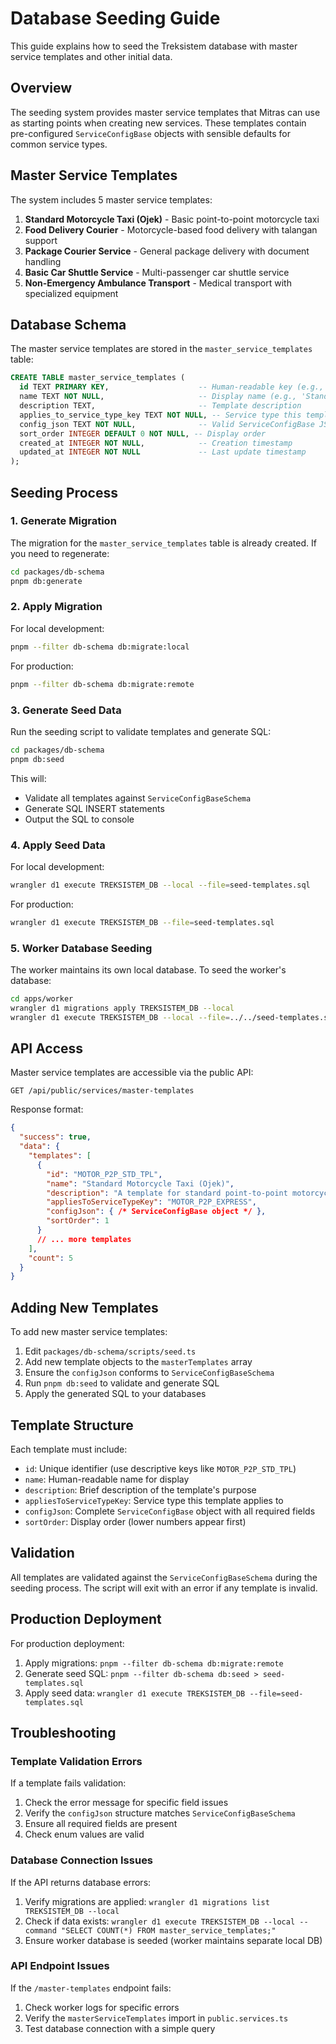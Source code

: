 # Database Seeding Guide

This guide explains how to seed the Treksistem database with master service templates and other initial data.

## Overview

The seeding system provides master service templates that Mitras can use as starting points when creating new services. These templates contain pre-configured `ServiceConfigBase` objects with sensible defaults for common service types.

## Master Service Templates

The system includes 5 master service templates:

1. **Standard Motorcycle Taxi (Ojek)** - Basic point-to-point motorcycle taxi
2. **Food Delivery Courier** - Motorcycle-based food delivery with talangan support
3. **Package Courier Service** - General package delivery with document handling
4. **Basic Car Shuttle Service** - Multi-passenger car shuttle service
5. **Non-Emergency Ambulance Transport** - Medical transport with specialized equipment

## Database Schema

The master service templates are stored in the `master_service_templates` table:

```sql
CREATE TABLE master_service_templates (
  id TEXT PRIMARY KEY,                    -- Human-readable key (e.g., 'MOTOR_P2P_STD_TPL')
  name TEXT NOT NULL,                     -- Display name (e.g., 'Standard Motorcycle Taxi')
  description TEXT,                       -- Template description
  applies_to_service_type_key TEXT NOT NULL, -- Service type this template applies to
  config_json TEXT NOT NULL,              -- Valid ServiceConfigBase JSON
  sort_order INTEGER DEFAULT 0 NOT NULL, -- Display order
  created_at INTEGER NOT NULL,            -- Creation timestamp
  updated_at INTEGER NOT NULL             -- Last update timestamp
);
```

## Seeding Process

### 1. Generate Migration

The migration for the `master_service_templates` table is already created. If you need to regenerate:

```bash
cd packages/db-schema
pnpm db:generate
```

### 2. Apply Migration

For local development:
```bash
pnpm --filter db-schema db:migrate:local
```

For production:
```bash
pnpm --filter db-schema db:migrate:remote
```

### 3. Generate Seed Data

Run the seeding script to validate templates and generate SQL:

```bash
cd packages/db-schema
pnpm db:seed
```

This will:
- Validate all templates against `ServiceConfigBaseSchema`
- Generate SQL INSERT statements
- Output the SQL to console

### 4. Apply Seed Data

For local development:
```bash
wrangler d1 execute TREKSISTEM_DB --local --file=seed-templates.sql
```

For production:
```bash
wrangler d1 execute TREKSISTEM_DB --file=seed-templates.sql
```

### 5. Worker Database Seeding

The worker maintains its own local database. To seed the worker's database:

```bash
cd apps/worker
wrangler d1 migrations apply TREKSISTEM_DB --local
wrangler d1 execute TREKSISTEM_DB --local --file=../../seed-templates.sql
```

## API Access

Master service templates are accessible via the public API:

```
GET /api/public/services/master-templates
```

Response format:
```json
{
  "success": true,
  "data": {
    "templates": [
      {
        "id": "MOTOR_P2P_STD_TPL",
        "name": "Standard Motorcycle Taxi (Ojek)",
        "description": "A template for standard point-to-point motorcycle taxi services...",
        "appliesToServiceTypeKey": "MOTOR_P2P_EXPRESS",
        "configJson": { /* ServiceConfigBase object */ },
        "sortOrder": 1
      }
      // ... more templates
    ],
    "count": 5
  }
}
```

## Adding New Templates

To add new master service templates:

1. Edit `packages/db-schema/scripts/seed.ts`
2. Add new template objects to the `masterTemplates` array
3. Ensure the `configJson` conforms to `ServiceConfigBaseSchema`
4. Run `pnpm db:seed` to validate and generate SQL
5. Apply the generated SQL to your databases

## Template Structure

Each template must include:

- `id`: Unique identifier (use descriptive keys like `MOTOR_P2P_STD_TPL`)
- `name`: Human-readable name for display
- `description`: Brief description of the template's purpose
- `appliesToServiceTypeKey`: Service type this template applies to
- `configJson`: Complete `ServiceConfigBase` object with all required fields
- `sortOrder`: Display order (lower numbers appear first)

## Validation

All templates are validated against the `ServiceConfigBaseSchema` during the seeding process. The script will exit with an error if any template is invalid.

## Production Deployment

For production deployment:

1. Apply migrations: `pnpm --filter db-schema db:migrate:remote`
2. Generate seed SQL: `pnpm --filter db-schema db:seed > seed-templates.sql`
3. Apply seed data: `wrangler d1 execute TREKSISTEM_DB --file=seed-templates.sql`

## Troubleshooting

### Template Validation Errors

If a template fails validation:
1. Check the error message for specific field issues
2. Verify the `configJson` structure matches `ServiceConfigBaseSchema`
3. Ensure all required fields are present
4. Check enum values are valid

### Database Connection Issues

If the API returns database errors:
1. Verify migrations are applied: `wrangler d1 migrations list TREKSISTEM_DB --local`
2. Check if data exists: `wrangler d1 execute TREKSISTEM_DB --local --command "SELECT COUNT(*) FROM master_service_templates;"`
3. Ensure worker database is seeded (worker maintains separate local DB)

### API Endpoint Issues

If the `/master-templates` endpoint fails:
1. Check worker logs for specific errors
2. Verify the `masterServiceTemplates` import in `public.services.ts`
3. Test database connection with a simple query 